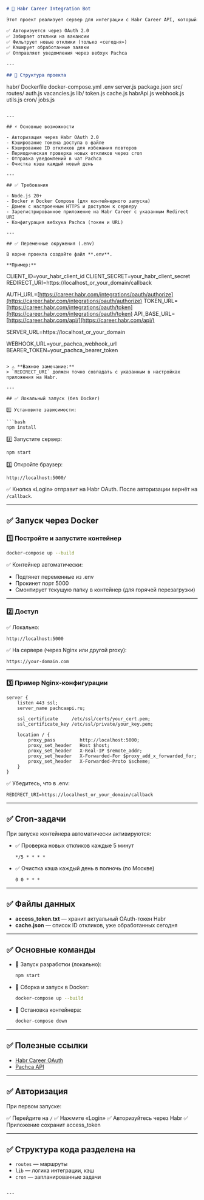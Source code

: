 ```markdown
# 📌 Habr Career Integration Bot

Этот проект реализует сервер для интеграции с Habr Career API, который:

✅ Авторизуется через OAuth 2.0  
✅ Забирает отклики на вакансии  
✅ Фильтрует новые отклики (только «сегодня»)  
✅ Кэширует обработанные заявки  
✅ Отправляет уведомления через вебхук Pachca  

---

## 🚀 Структура проекта

```

habr/
Dockerfile
docker-compose.yml
.env
server.js
package.json
src/
routes/
auth.js
vacancies.js
lib/
token.js
cache.js
habrApi.js
webhook.js
utils.js
cron/
jobs.js

```

---

## ⚡️ Основные возможности

- Авторизация через Habr OAuth 2.0
- Кэширование токена доступа в файле
- Кэширование ID откликов для избежания повторов
- Периодическая проверка новых откликов через cron
- Отправка уведомлений в чат Pachca
- Очистка кэша каждый новый день

---

## ✅ Требования

- Node.js 20+
- Docker и Docker Compose (для контейнерного запуска)
- Домен с настроенным HTTPS и доступом к серверу
- Зарегистрированное приложение на Habr Career с указанным Redirect URI
- Конфигурация вебхука Pachca (токен и URL)

---

## ✅ Переменные окружения (.env)

В корне проекта создайте файл **.env**.

**Пример:**

```

CLIENT\_ID=your\_habr\_client\_id
CLIENT\_SECRET=your\_habr\_client\_secret
REDIRECT\_URI=https\://localhost\_or\_your\_domain/callback

AUTH\_URL=[https://career.habr.com/integrations/oauth/authorize](https://career.habr.com/integrations/oauth/authorize)
TOKEN\_URL=[https://career.habr.com/integrations/oauth/token](https://career.habr.com/integrations/oauth/token)
API\_BASE\_URL=[https://career.habr.com/api/](https://career.habr.com/api/)

SERVER\_URL=https\://localhost\_or\_your\_domain

WEBHOOK\_URL=your\_pachca\_webhook\_url
BEARER\_TOKEN=your\_pachca\_bearer\_token

````

> ⚠️ **Важное замечание:**  
> `REDIRECT_URI` должен точно совпадать с указанным в настройках приложения на Habr.

---

## ✅ Локальный запуск (без Docker)

1️⃣ Установите зависимости:

```bash
npm install
````

2️⃣ Запустите сервер:

```bash
npm start
```

3️⃣ Откройте браузер:

```
http://localhost:5000/
```

✅ Кнопка «Login» отправит на Habr OAuth. После авторизации вернёт на `/callback`.

---

## ✅ Запуск через Docker

### 1️⃣ Постройте и запустите контейнер

```bash
docker-compose up --build
```

✅ Контейнер автоматически:

* Подтянет переменные из .env
* Прокинет порт 5000
* Смонтирует текущую папку в контейнер (для горячей перезагрузки)

---

### 2️⃣ Доступ

✅ Локально:

```
http://localhost:5000
```

✅ На сервере (через Nginx или другой proxy):

```
https://your-domain.com
```

---

### 3️⃣ Пример Nginx-конфигурации

```nginx
server {
    listen 443 ssl;
    server_name pachcaapi.ru;

    ssl_certificate     /etc/ssl/certs/your_cert.pem;
    ssl_certificate_key /etc/ssl/private/your_key.pem;

    location / {
        proxy_pass         http://localhost:5000;
        proxy_set_header   Host $host;
        proxy_set_header   X-Real-IP $remote_addr;
        proxy_set_header   X-Forwarded-For $proxy_add_x_forwarded_for;
        proxy_set_header   X-Forwarded-Proto $scheme;
    }
}
```

✅ Убедитесь, что в .env:

```
REDIRECT_URI=https://localhost_or_your_domain/callback
```

---

## ✅ Cron-задачи

При запуске контейнера автоматически активируются:

* ✅ Проверка новых откликов каждые 5 минут

  ```
  */5 * * * *
  ```
* ✅ Очистка кэша каждый день в полночь (по Москве)

  ```
  0 0 * * *
  ```

---

## ✅ Файлы данных

* **access\_token.txt** — хранит актуальный OAuth-токен Habr
* **cache.json** — список ID откликов, уже обработанных сегодня

---

## ✅ Основные команды

* 🔹 Запуск разработки (локально):

  ```bash
  npm start
  ```
* 🔹 Сборка и запуск в Docker:

  ```bash
  docker-compose up --build
  ```
* 🔹 Остановка контейнера:

  ```bash
  docker-compose down
  ```

---

## ✅ Полезные ссылки

* [Habr Career OAuth](https://career.habr.com/integrations)
* [Pachca API](https://api.pachca.com)

---

## ✅ Авторизация

При первом запуске:

✅ Перейдите на `/`
✅ Нажмите «Login»
✅ Авторизуйтесь через Habr
✅ Приложение сохранит access\_token

---

## ✅ Структура кода разделена на

* `routes` — маршруты
* `lib` — логика интеграции, кэш
* `cron` — запланированные задачи

```

---

